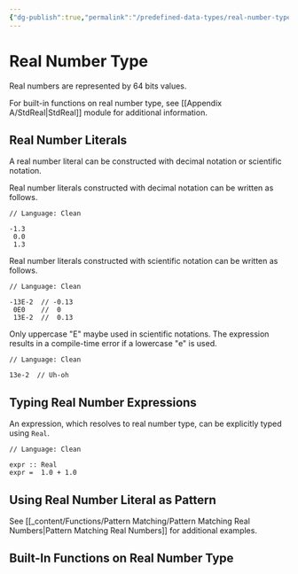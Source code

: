 ```yaml
---
{"dg-publish":true,"permalink":"/predefined-data-types/real-number-type/","created":"2023-07-03T09:26:06.677+02:00","updated":"2023-07-09T13:09:51.429+02:00"}
---
```



# Real Number Type

Real numbers are represented by 64 bits values.

For built-in functions on real number type, see [[Appendix A/StdReal\|StdReal]] module for additional information.

## Real Number Literals

A real number literal can be constructed with decimal notation or scientific notation.

Real number literals constructed with decimal notation can be written as follows.

```
// Language: Clean

-1.3
 0.0
 1.3
```

Real number literals constructed with scientific notation can be written as follows.

```
// Language: Clean

-13E-2  // -0.13
 0E0    //  0
 13E-2  //  0.13
```

Only uppercase "E" maybe used in scientific notations.
The expression results in a compile-time error if a lowercase "e" is used.

```Clean
// Language: Clean

13e-2  // Uh-oh
```

## Typing Real Number Expressions

An expression, which resolves to real number type, can be explicitly typed using `Real`.

```Clean
// Language: Clean

expr :: Real
expr =  1.0 + 1.0
```

## Using Real Number Literal as Pattern

See [[_content/Functions/Pattern Matching/Pattern Matching Real Numbers\|Pattern Matching Real Numbers]] for additional examples.

## Built-In Functions on Real Number Type

